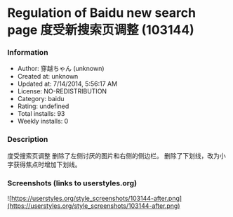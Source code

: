 # Regulation of Baidu new search page  度受新搜索页调整 (103144)

### Information
- Author: 穿越ちゃん (unknown)
- Created at: unknown
- Updated at: 7/14/2014, 5:56:17 AM
- License: NO-REDISTRIBUTION
- Category: baidu
- Rating: undefined
- Total installs: 93
- Weekly installs: 0


### Description
度受搜索页调整
删除了左侧讨厌的图片和右侧的侧边栏。
删除了下划线，改为小字获得焦点时增加下划线。


### Screenshots (links to userstyles.org)
![https://userstyles.org/style_screenshots/103144-after.png](https://userstyles.org/style_screenshots/103144-after.png)


